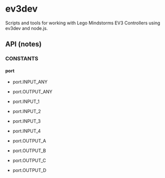 # ev3dev

Scripts and tools for working with Lego Mindstorms EV3 Controllers using ev3dev and node.js.

## API (notes)

### CONSTANTS

#### port

- port.INPUT_ANY
- port.OUTPUT_ANY

- port.INPUT_1
- port.INPUT_2
- port.INPUT_3
- port.INPUT_4

- port.OUTPUT_A
- port.OUTPUT_B
- port.OUTPUT_C
- port.OUTPUT_D
